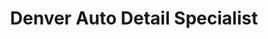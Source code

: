 ---
title: "Denver Auto Detail Specialist"
url: /denver/denver-auto-detail-specialist/
shop: car repair
---